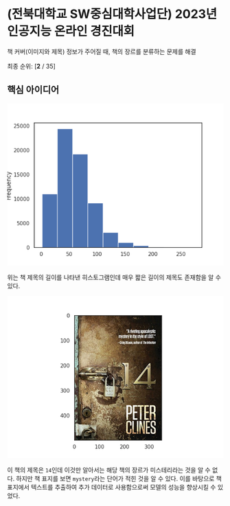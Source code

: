 # (전북대학교 SW중심대학사업단) 2023년 인공지능 온라인 경진대회

책 커버(이미지와 제목) 정보가 주어질 때, 책의 장르를 분류하는 문제를 해결

최종 순위: [**2** / 35]

## 핵심 아이디어

![](./Images/hist.png)

위는 책 제목의 길이를 나타낸 히스토그램인데 매우 짧은 길이의 제목도 존재함을 알 수 있다.

![](./Images/book.png)

이 책의 제목은 `14`인데 이것만 알아서는 해당 책의 장르가 미스테리라는 것을 알 수 없다. 하지만 책 표지를 보면 `mystery`라는 단어가 적힌 것을 알 수 있다. 이를 바탕으로 책 표지에서 텍스트를 추출하여 추가 데이터로 사용함으로써 모델의 성능을 향상시킬 수 있었다.
